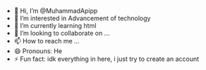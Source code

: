 - 👋 Hi, I’m @MuhammadApipp
- 👀 I’m interested in Advancement of technology
- 🌱 I’m currently learning html
- 💞️ I’m looking to collaborate on ...
- 📫 How to reach me ...
- 😄 Pronouns: He
- ⚡ Fun fact: idk everything in here, i just try to create an account 

<!---
MuhammadApipp/MuhammadApipp is a ✨ special ✨ repository because its `README.md` (this file) appears on your GitHub profile.
You can click the Preview link to take a look at your changes.
--->
